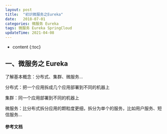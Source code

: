 ```yaml
---
layout: post
title:  "初识微服务之Eureka"
date:   2018-07-01
categories: 微服务 Eureka
tags: 微服务 Eureka SpringCloud
updateTime: 2021-04-08
---
```


* content
 {:toc}

## 一、微服务之 Eureka

了解基本概念：分布式、集群、微服务...

分布式：把一个应用拆成几个应用部署到不同的机器上

集群：同一个应用部署到不同的机器上

微服务：比分布式拆分应用的颗粒度更细，拆分为单个的服务，比如用户服务、短信服务...













#### 参考文档



